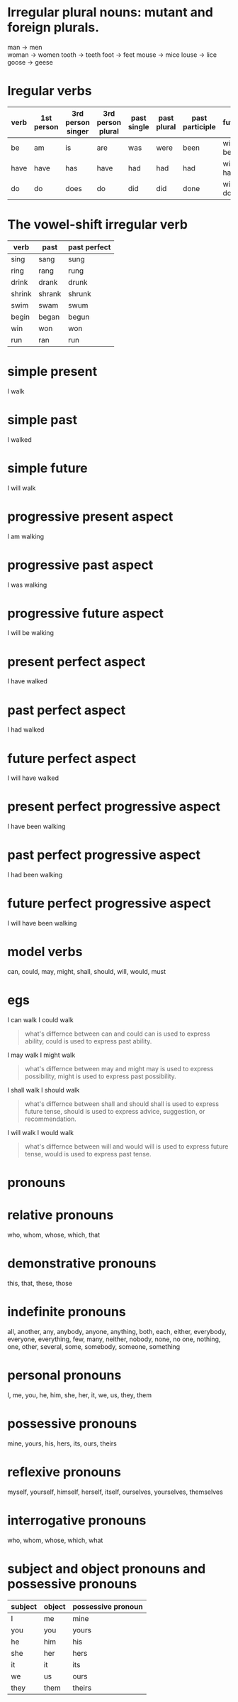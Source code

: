 # Irregular plural nouns: mutant and foreign plurals.

man -> men       
woman -> women
tooth -> teeth
foot -> feet
mouse -> mice
louse -> lice
goose -> geese 

# Iregular verbs 
| verb    |  1st person  | 3rd person singer | 3rd person plural | past single | past plural | past participle | future |
|---------|--------------|-------------------|-------------------|-------------|-------------|----------------|--------|
| be      | am           | is                | are               | was         | were        | been           | will be|
| have    | have         | has               | have              | had         | had         | had            | will have|
| do      | do           | does              | do                | did         | did         | done           | will do|

# The vowel-shift irregular verb
| verb    | past        |  past perfect|
|---------|-------------|--------------|
| sing    | sang        | sung         |
| ring    | rang        | rung         |
| drink   | drank       | drunk        |
| shrink  | shrank      | shrunk       |
| swim    | swam        | swum         |
| begin   | began       | begun        |
| win     | won         | won          |
| run     | ran         | run          |

# simple present
I walk

# simple past
I walked

# simple future
I will walk


# progressive present aspect
I am walking

# progressive past aspect
I was walking

# progressive future aspect
I will be walking

# present perfect aspect
I have walked

# past perfect aspect
I had walked

# future perfect aspect
I will have walked

# present perfect progressive aspect
I have been walking

# past perfect progressive aspect
I had been walking

# future perfect progressive aspect
I will have been walking


# model verbs
can, could, may, might, shall, should, will, would, must

# egs
I can walk
I could walk

>what's differnce between can and could
can is used to express ability, could is used to express past ability.

I may walk
I might walk

>what's differnce between may and might
may is used to express possibility, might is used to express past possibility.

I shall walk
I should walk
>what's differnce between shall and should
shall is used to express future tense, should is used to express advice, suggestion, or recommendation.

I will walk
I would walk

>what's differnce between will and would
will is used to express future tense, would is used to express past tense.

# pronouns

# relative pronouns
who, whom, whose, which, that

# demonstrative pronouns
this, that, these, those

# indefinite pronouns
all, another, any, anybody, anyone, anything, both, each, either, everybody, everyone, everything, few, many, neither, nobody, none, no one, nothing, one, other, several, some, somebody, someone, something

# personal pronouns
I, me, you, he, him, she, her, it, we, us, they, them

# possessive pronouns
mine, yours, his, hers, its, ours, theirs

# reflexive pronouns
myself, yourself, himself, herself, itself, ourselves, yourselves, themselves

# interrogative pronouns
who, whom, whose, which, what


# subject and object pronouns and possessive pronouns

| subject | object | possessive pronoun |
|---------|--------|--------------------|
| I       | me     |        mine        |
| you     | you    |        yours       |
| he      | him    |        his         |
| she     | her    |        hers        |
| it      | it     |        its         |
| we      | us     |        ours        |
| they    | them   |        theirs      |










